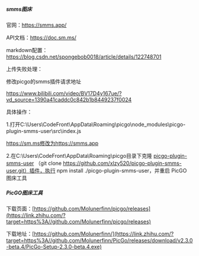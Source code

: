 ##### smms图床

官网：https://smms.app/

API文档：https://doc.sm.ms/

markdown配置：
https://blog.csdn.net/spongebob0018/article/details/122748701

上传失败处理：

修改picgo的smms插件请求地址

https://www.bilibili.com/video/BV17D4y167ue/?vd_source=1390a41caddc0c842b1b8449237f0024

具体操作：

1.打开C:\Users\CodeFront\AppData\Roaming\picgo\node_modules\picgo-plugin-smms-user\src\index.js

https://sm.ms修改为https://smms.app

2.在C:\Users\CodeFront\AppData\Roaming\picgo目录下克隆 [picgo-plugin-smms-user](https://github.com/xlzy520/picgo-plugin-smms-user) （git clone https://github.com/xlzy520/picgo-plugin-smms-user.git）插件，执行 npm install ./picgo-plugin-smms-user，并重启 PicGO 图床工具



##### PicGO图床工具

下载页面：[https://github.com/Molunerfinn/picgo/releases](https://link.zhihu.com/?target=https%3A//github.com/Molunerfinn/picgo/releases)

下载地址：[https://github.com/Molunerfinn/](https://link.zhihu.com/?target=https%3A//github.com/Molunerfinn/PicGo/releases/download/v2.3.0-beta.4/PicGo-Setup-2.3.0-beta.4.exe)

